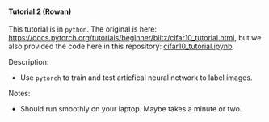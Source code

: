 #### Tutorial 2 (Rowan)

This tutorial is in `python`. The original is here: https://docs.pytorch.org/tutorials/beginner/blitz/cifar10_tutorial.html, but we also provided the code here in this repository: [cifar10_tutorial.ipynb](cifar10_tutorial.ipynb).

Description:

- Use `pytorch` to train and test articfical neural network to label images.

Notes:

- Should run smoothly on your laptop. Maybe takes a minute or two.